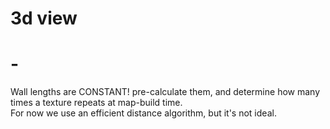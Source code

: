 # 3d view

# - 

Wall lengths are CONSTANT!
pre-calculate them, and determine how many times a texture repeats at map-build time.  
For now we use an efficient distance algorithm, but it's not ideal.